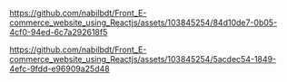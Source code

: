 

https://github.com/nabilbdt/Front_E-commerce_website_using_Reactjs/assets/103845254/84d10de7-0b05-4cf0-94ed-6c7a292618f5



https://github.com/nabilbdt/Front_E-commerce_website_using_Reactjs/assets/103845254/5acdec54-1849-4efc-9fdd-e96909a25d48

